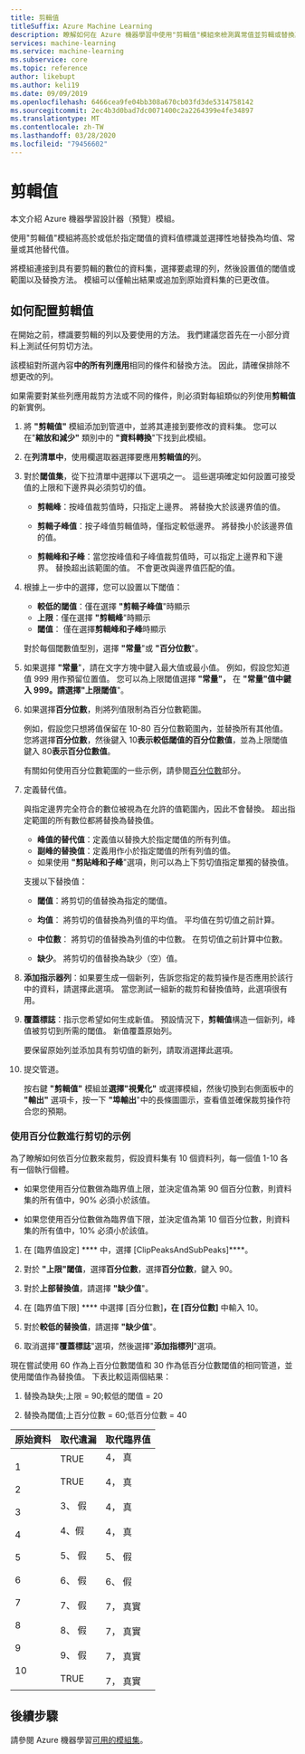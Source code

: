 ```yaml
---
title: 剪輯值
titleSuffix: Azure Machine Learning
description: 瞭解如何在 Azure 機器學習中使用"剪輯值"模組來檢測異常值並剪輯或替換其值。
services: machine-learning
ms.service: machine-learning
ms.subservice: core
ms.topic: reference
author: likebupt
ms.author: keli19
ms.date: 09/09/2019
ms.openlocfilehash: 6466cea9fe04bb308a670cb03fd3de5314758142
ms.sourcegitcommit: 2ec4b3d0bad7dc0071400c2a2264399e4fe34897
ms.translationtype: MT
ms.contentlocale: zh-TW
ms.lasthandoff: 03/28/2020
ms.locfileid: "79456602"
---
```

# <a name="clip-values"></a>剪輯值

本文介紹 Azure 機器學習設計器（預覽）模組。

使用"剪輯值"模組將高於或低於指定閾值的資料值標識並選擇性地替換為均值、常量或其他替代值。  

將模組連接到具有要剪輯的數位的資料集，選擇要處理的列，然後設置值的閾值或範圍以及替換方法。 模組可以僅輸出結果或追加到原始資料集的已更改值。

## <a name="how-to-configure-clip-values"></a>如何配置剪輯值

在開始之前，標識要剪輯的列以及要使用的方法。 我們建議您首先在一小部分資料上測試任何剪切方法。

該模組對所選內容**中的所有列應用**相同的條件和替換方法。 因此，請確保排除不想更改的列。

如果需要對某些列應用裁剪方法或不同的條件，則必須對每組類似的列使用**剪輯值**的新實例。

1.  將 **"剪輯值"** 模組添加到管道中，並將其連接到要修改的資料集。 您可以在"**縮放和減少"** 類別中的 **"資料轉換**"下找到此模組。 
  
1.  在**列清單中**，使用欄選取器選擇要應用**剪輯值的**列。  
  
1.  對於**閾值集**，從下拉清單中選擇以下選項之一。 這些選項確定如何設置可接受值的上限和下邊界與必須剪切的值。  
  
    - **剪輯峰**：按峰值裁剪值時，只指定上邊界。 將替換大於該邊界值的值。
  
    -  **剪輯子峰值**：按子峰值剪輯值時，僅指定較低邊界。 將替換小於該邊界值的值。  
  
    - **剪輯峰和子峰**：當您按峰值和子峰值裁剪值時，可以指定上邊界和下邊界。 替換超出該範圍的值。 不會更改與邊界值匹配的值。
  
1.  根據上一步中的選擇，您可以設置以下閾值： 

    + **較低的閾值**：僅在選擇 **"剪輯子峰值**"時顯示
    + **上限**：僅在選擇 **"剪輯峰**"時顯示
    + **閾值**： 僅在選擇**剪輯峰和子峰**時顯示

    對於每個閾數值型別，選擇 **"常量**"或 **"百分位數**"。

1. 如果選擇 **"常量**"，請在文字方塊中鍵入最大值或最小值。 例如，假設您知道值 999 用作預留位置值。 您可以為上限閾值選擇 **"常量"，** 在 **"常量"值中鍵入 999。請選擇"上限閾值**"。
  
1. 如果選擇**百分位數**，則將列值限制為百分位數範圍。 

    例如，假設您只想將值保留在 10-80 百分位數範圍內，並替換所有其他值。 您將選擇**百分位數**，然後鍵入 10**表示較低閾值的百分位數值**，並為上限閾值鍵入 80**表示百分位數值**。 

    有關如何使用百分位數範圍的一些示例，請參閱[百分位數](#examples-for-clipping-using-percentiles)部分。  
  
1.  定義替代值。

    與指定邊界完全符合的數位被視為在允許的值範圍內，因此不會替換。 超出指定範圍的所有數位都將替換為替換值。 
  
    + **峰值的替代值**：定義值以替換大於指定閾值的所有列值。  
    + **副峰的替換值**：定義用作小於指定閾值的所有列值的值。  
    + 如果使用 **"剪貼峰和子峰**"選項，則可以為上下剪切值指定單獨的替換值。  

    支援以下替換值：  
  
    -   **閾值**：將剪切的值替換為指定的閾值。  
  
    -   **均值**： 將剪切的值替換為列值的平均值。 平均值在剪切值之前計算。  
  
    -   **中位數**： 將剪切的值替換為列值的中位數。 在剪切值之前計算中位數。   
  
    -   **缺少**。 將剪切的值替換為缺少（空）值。  
  
1.  **添加指示器列**：如果要生成一個新列，告訴您指定的裁剪操作是否應用於該行中的資料，請選擇此選項。 當您測試一組新的裁剪和替換值時，此選項很有用。  
  
1. **覆蓋標誌**：指示您希望如何生成新值。 預設情況下，**剪輯值**構造一個新列，峰值被剪切到所需的閾值。 新值覆蓋原始列。  
  
    要保留原始列並添加具有剪切值的新列，請取消選擇此選項。  
  
1.  提交管道。  
  
    按右鍵 **"剪輯值"** 模組並**選擇"視覺化"** 或選擇模組，然後切換到右側面板中的 **"輸出"** 選項卡，按一下 **"埠輸出**"中的長條圖圖示，查看值並確保裁剪操作符合您的預期。  
 
### <a name="examples-for-clipping-using-percentiles"></a>使用百分位數進行剪切的示例

為了瞭解如何依百分位數來裁剪，假設資料集有 10 個資料列，每一個值 1-10 各有一個執行個體。  
  
- 如果您使用百分位數做為臨界值上限，並決定值為第 90 個百分位數，則資料集的所有值中，90% 必須小於該值。  
  
- 如果您使用百分位數做為臨界值下限，並決定值為第 10 個百分位數，則資料集的所有值中，10% 必須小於該值。  
  
1.  在 [臨界值設定] **** 中，選擇 [ClipPeaksAndSubPeaks]****。  
  
1.  對於 **"上限"閾值**，選擇**百分位數**，選擇**百分位數**，鍵入 90。  
  
1.  對於**上部替換值**，請選擇 **"缺少值**"。  
  
1.  在 [臨界值下限] **** 中選擇 [百分位數]****，在 [百分位數]**** 中輸入 10。  
  
1.  對於**較低的替換值**，請選擇 **"缺少值**"。  
  
1.  取消選擇"**覆蓋標誌**"選項，然後選擇"**添加指標列**"選項。  
  
現在嘗試使用 60 作為上百分位數閾值和 30 作為低百分位數閾值的相同管道，並使用閾值作為替換值。 下表比較這兩個結果：  
  
1.  替換為缺失;上限 = 90;較低的閾值 = 20  
  
1.  替換為閾值;上百分位數 = 60;低百分位數 = 40  
  
|原始資料|取代遺漏|取代臨界值|  
|-------------------|--------------------------|----------------------------|  
|1<br /><br /> 2<br /><br /> 3<br /><br /> 4<br /><br /> 5<br /><br /> 6<br /><br /> 7<br /><br /> 8<br /><br /> 9<br /><br /> 10|TRUE<br /><br /> TRUE<br /><br /> 3、 假<br /><br /> 4、假<br /><br /> 5、 假<br /><br /> 6、 假<br /><br /> 7、 假<br /><br /> 8、 假<br /><br /> 9、 假<br /><br /> TRUE|4， 真<br /><br /> 4， 真<br /><br /> 4， 真<br /><br /> 4， 真<br /><br /> 5、 假<br /><br /> 6、 假<br /><br /> 7， 真實<br /><br /> 7， 真實<br /><br /> 7， 真實<br /><br /> 7， 真實| 
 
## <a name="next-steps"></a>後續步驟

請參閱 Azure 機器學習[可用的模組集](module-reference.md)。 
